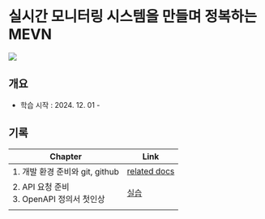# 실시간 모니터링 시스템을 만들며 정복하는 MEVN

![](https://contents.kyobobook.co.kr/sih/fit-in/458x0/pdt/9791165920876.jpg)

## 개요
- 학습 시작 : 2024. 12. 01 -

## 기록
| **Chapter**                        | **Link**                                                    |
| ---------------------------------- | ----------------------------------------------------------- |
| 1. 개발 환경 준비와 git, github           | [related docs](Etc/실시간-모니터링-시스템을-만들며-정복하는-MEVN/chapter1.md) |
| 2. API 요청 준비<br>3. OpenAPI 정의서 첫인상 | [실습](Etc/open-api)                                          |
|                                    |                                                             |
